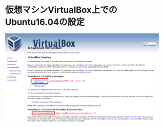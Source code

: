 # 仮想マシンVirtualBox上でのUbuntu16.04の設定

<img src="https://raw.githubusercontent.com/bwv1011/tut-pr2020-pairing-sample-source/main/%E7%B5%B1%E6%8B%AC%E7%89%88/Ubuntu16.04_on_VirtualBox/virtualbox_webpage.png" >
